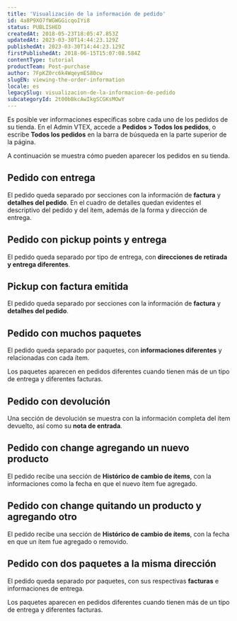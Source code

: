 ```yaml
---
title: 'Visualización de la información de pedido'
id: 4a8P9XO7fWGWGGicqoIYi8
status: PUBLISHED
createdAt: 2018-05-23T18:05:47.853Z
updatedAt: 2023-03-30T14:44:23.129Z
publishedAt: 2023-03-30T14:44:23.129Z
firstPublishedAt: 2018-06-15T15:07:08.584Z
contentType: tutorial
productTeam: Post-purchase
author: 7FpKZ0rc6k4WqeymES80cw
slugEN: viewing-the-order-information
locale: es
legacySlug: visualizacion-de-la-informacion-de-pedido
subcategoryId: 2t00bBkcAwIkgSCGKsMOwY
---
```


Es posible ver informaciones específicas sobre cada uno de los pedidos de su tienda. En el Admin VTEX, accede a **Pedidos > Todos los pedidos**, o escribe **Todos los pedidos** en la barra de búsqueda en la parte superior de la página.

A continuación se muestra cómo pueden aparecer los pedidos en su tienda.

## Pedido con entrega

El pedido queda separado por secciones con la información de __factura__ y __detalhes del pedido__. En el cuadro de detalles quedan evidentes el descriptivo del pedido y del ítem, además de la forma y dirección de entrega.

## Pedido con pickup points y entrega

El pedido queda separado por tipo de entrega, con __direcciones de retirada y entrega diferentes__.

## Pickup con factura emitida

El pedido queda separado por secciones con la información de __factura__ y __detalhes del pedido__.

## Pedido con muchos paquetes

El pedido queda separado por paquetes, con __informaciones diferentes__ y relacionadas con cada ítem.

Los paquetes aparecen en pedidos diferentes cuando tienen más de un tipo de entrega y diferentes facturas.

## Pedido con devolución

Una sección de devolución se muestra con la información completa del ítem devuelto, así como su __nota de entrada__.

## Pedido con change agregando un nuevo producto

El pedido recibe una sección de __Histórico de cambio de ítems__, con la informaciones como la fecha en que el nuevo ítem fue agregado.

## Pedido con change quitando un producto y agregando otro

El pedido recibe una sección de __Histórico de cambio de ítems__, con la fecha en que un ítem fue agregado o removido.

## Pedido con dos paquetes a la misma dirección

El pedido queda separado por paquetes, con sus respectivas __facturas__ e informaciones de entrega.

Los paquetes aparecen en pedidos diferentes cuando tienen más de un tipo de entrega y diferentes facturas.
